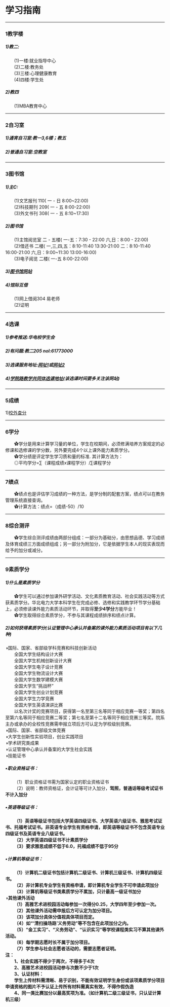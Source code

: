 # 学习指南 

---
### 1教学楼
##### 1)教二:
&emsp;&emsp;(1)一楼:就业指导中心<br>
&emsp;&emsp;(2)二楼:教务处<br>
&emsp;&emsp;(3)三楼:心理健康教育<br>
&emsp;&emsp;(4)四楼:学生处<br>
##### 2)教四
&emsp;&emsp;(1)MBA教育中心<br>

---
### 2自习室
##### 1)通宵自习室:教一3,6楼；教五<br>
##### 2)普通自习室:空教室<br>

---
### 3图书馆
##### 1)主C:<br>
&emsp;&emsp;(1)文艺报刊 110( 一 - 日  8:00~22:00)<br>
&emsp;&emsp;(2)科技期刊 209( 一 - 五  8:00-22:00)<br>
&emsp;&emsp;(3)外文书刊 308( 一 - 五  8:10~17:30)<br>
##### 2)图书馆
&emsp;&emsp;(1)主馆阅览室 二 - 五楼( 一-五：7:30 - 22:00  六,日：8:00 - 22:00)<br>
&emsp;&emsp;(2)借还书 二楼( 一,三,四,五：8:10-11:40  13:30-21:00   二：8:10-11:40  16:00-21:00   六,日：9:00~11:30 13:00-16:00)<br>
&emsp;&emsp;(3)电子阅览 二楼( 一-五  8:00-22:00)<br>
##### 3)[图书馆网站](http://library.ncepu.edu.cn)<br>
##### 4)馆际互借 
&emsp;&emsp;(1)网上借阅304 易老师<br>
&emsp;&emsp;(2)证明<br>

---
### 4选课
##### 1)参考推送:华电校学生会<br>
##### 2)有问题:教二205   nol:61773000<br>
##### 3)选课服务地址:[网址1](http://xuanke.ncepu.edu.cn)或[网址2](http://202.204.65.172) <br>
##### 4)[学院路教学共同体选课地址](http://www.xueyuanlu.cn)(该选课时间要多关注该网站)

---
### 5成绩
   1)[校外查分](http://vpn.ncepu.edu.cn)<br>

---
### 6学分
&emsp;&emsp;✿学分是用来计算学习量的单位，学生在校期间，必须修满培养方案规定的必修课和选修课的学分数，另外要完成4个以上课外能力素质学分。<br>
&emsp;&emsp;✿学分绩是评定学生学习质和量的标准. 其计算方法为：<br>
&emsp;&emsp;◎平均学分=∑（课程成绩x课程学分）/∑课程学分

---
### 7绩点
&emsp;&emsp;✿绩点也是评估学习成绩的一种方法，是学分制的配套方案，绩点可以在教务管理系统直接查询。<br>
&emsp;&emsp;✿计算方法：绩点=（成绩-50）/10
   
---
### 8综合测评
&emsp;&emsp;✿学生综合测评成绩由两部分组成：一部分为基础分，由思想品德、学习成绩及体育成绩三方面成绩组成；另一部分为附加分，它是依据学生本人的现实表现而给予的加分或减分。

---
### 9素质学分
##### 1)什么是素质学分
&emsp;&emsp;✿学生可以通过参加课外研学活动、文化素质教育活动、社会实践活动等方式获素质学分。华北电力大学本科学生在完成必修、选修和实践教学环节学分基础上，必须修读课外能力素质活动环节，并取得<b>至少4学分</b>方能毕业！<br>
&emsp;&emsp;✿学生取得综合素质学分，不参与其课程成绩排序和绩点计算。
##### 2)如何获得素质学分(<i>认证管理中心承认并备案的课外能力素质活动项目有以下几种</i>)<br>
◑国际、国家、省部级学科竞赛和科技创新活动<br>
&emsp;&emsp;全国大学生结构设计大赛<br>
&emsp;&emsp;全国大学生机械创新设计大赛<br>
&emsp;&emsp;全国大学生电子设计竞赛<br>
&emsp;&emsp;全国大学生物流设计大赛<br>
&emsp;&emsp;全国大学生数学建模大赛<br>
&emsp;&emsp;全国大学生“挑战杯”<br>
&emsp;&emsp;全国大学生创业计划竞赛<br>
&emsp;&emsp;全国大学生力学竞赛<br>
&emsp;&emsp;全国大学生英语演讲比赛<br>
&emsp;&emsp;以名次计奖的竞赛项目，获得第一名至第三名等同于相应竞赛一等奖；第四名至第六名等同于相应竞赛二等奖；第七名至第十二名等同于相应竞赛三等奖。院系主办或承办的全校性竞赛需申报立项后方可认定为学校级别竞赛。<br>
◑国际、国家、省部级文体竞赛<br>
◑大学生创新性实验项目，创业实践项目<br>
◑学术研究类成果<br>
◑认证管理中心承认并备案的大学生社会实践<br>
◑技能证书<br>
##### •职业资格证书：<br>
&emsp;&emsp;（1）职业资格证书需为国家认定的职业资格证书<br>
&emsp;&emsp;（2）说明：教师资格证，会计证等可计入加分，<b>驾照，普通话等级考试证书不计入加分<b><br>
##### •英语等级证书：
&emsp;&emsp;（1）英语等级证书包括大学英语四级证书、大学英语六级证书、雅思考试证书、托福考试证书。非英语专业学生有资格申请，即英语等级证书不包含英语专业四级证书及英语专业八级证书。<br>
&emsp;&emsp;（2）大学英语四级证书不计素质学分<br>
&emsp;&emsp;（3）要求雅思成绩不低于6.0，托福成绩不低于95分<br>
##### •计算机等级证书：
&emsp;&emsp;（1）计算机二级证书包括计算机二级证书、计算机三级证书、计算机四级证书。<br>
&emsp;&emsp;（2）非计算机专业学生有资格申请，即计算机专业学生不可申请此项加分<br>
&emsp;&emsp;（3）计算机等级证书类素质学分不累加，只计最高一级证书加分<br>
◑其他课外活动<br>
&emsp;&emsp;（1）高雅艺术进校园活动每参加一次得分0.25，大学四年至少参加一次。<br>
&emsp;&emsp;（2）其他课外活动需申报后方可认定为加分项目。<br>
&emsp;&emsp;（3）该项加分具体分值视具体项目而定。<br>
&emsp;&emsp;（4）如“‘清扫操场路’义务劳动”等不包含在此项加分之内。<br>
&emsp;&emsp;（5）“金工实习”、“义务劳动”、“认识实习”等学校课程类实习不算其他课外活动。<br>
&emsp;&emsp;（6）每学期志愿时长不属于加分项目。<br>
&emsp;&emsp;（7）学生参与社会志愿者活动的，需要志愿者证明。<br>
注：<br>
&emsp;&emsp;1、社会实践不得少于两次，不得多于4次<br>
&emsp;&emsp;2、高雅艺术进校园活动参与次数不少于1次<br>
&emsp;&emsp;3、认证材料：<br>
&emsp;&emsp;学生上传材料需清晰、易于识别，不能有效证明学生身份或该项素质学分项目申请资格的图片不予认证上传所有材料需真实有效，不得作假伪造<br>
&emsp;&emsp;4、同一类比赛加分以最高奖项为准。（如计算机二级三级证书，只认证计算机三级）<br>